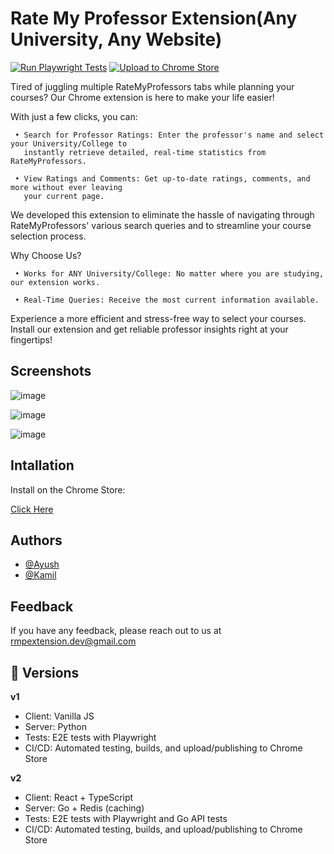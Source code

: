 
# Rate My Professor Extension(Any University, Any Website)

[![Run Playwright Tests](https://github.com/ayush-shah12/RMP-Insights-Full-Stack-Search-Platform/actions/workflows/playwright-tests.yml/badge.svg)](https://github.com/ayush-shah12/RMP-Insights-Full-Stack-Search-Platform/actions/workflows/playwright-tests.yml)
        [![Upload to Chrome Store](https://github.com/ayush-shah12/RMP-Insights-Full-Stack-Search-Platform/actions/workflows/publish-extension.yml/badge.svg)](https://github.com/ayush-shah12/RMP-Insights-Full-Stack-Search-Platform/actions/workflows/publish-extension.yml)



Tired of juggling multiple RateMyProfessors tabs while planning your courses? Our Chrome extension is here to make your life easier!

With just a few clicks, you can:
     
     • Search for Professor Ratings: Enter the professor's name and select your University/College to
       instantly retrieve detailed, real-time statistics from RateMyProfessors.

     • View Ratings and Comments: Get up-to-date ratings, comments, and more without ever leaving
       your current page.

We developed this extension to eliminate the hassle of navigating through RateMyProfessors' various search queries and to streamline your course selection process.

Why Choose Us?
     
     • Works for ANY University/College: No matter where you are studying, our extension works.

     • Real-Time Queries: Receive the most current information available.

Experience a more efficient and stress-free way to select your courses. Install our extension and get reliable professor insights right at your fingertips!



## Screenshots

![image](https://github.com/user-attachments/assets/81ab3829-96e8-4acf-b38f-630a7fdcad6b)

![image](https://github.com/user-attachments/assets/7d1639e7-f463-4a28-ae7e-bfbe3dee6d1c)

![image](https://github.com/user-attachments/assets/a55f6a20-59cd-4177-925d-a0633532b9cb)


## Intallation

Install on the Chrome Store:

[Click Here](https://chromewebstore.google.com/detail/rate-my-professor-extensi/alhijcehgndilnnedijemckkcpnnjolb)


## Authors

- [@Ayush](https://www.github.com/ayush-shah12)
- [@Kamil](https://www.github.com/KamilWoskowiak)


## Feedback

If you have any feedback, please reach out to us at rmpextension.dev@gmail.com


## 🔁 Versions

**v1**
- Client: Vanilla JS
- Server: Python
- Tests: E2E tests with Playwright
- CI/CD: Automated testing, builds, and upload/publishing to Chrome Store

**v2**
- Client: React + TypeScript
- Server: Go + Redis (caching)
- Tests: E2E tests with Playwright and Go API tests
- CI/CD: Automated testing, builds, and upload/publishing to Chrome Store

